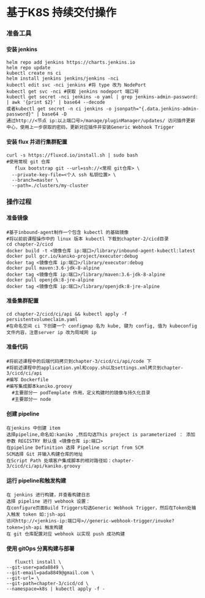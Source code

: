 # 基于K8S 持续交付操作
### 准备工具
#### 安装 jenkins
    helm repo add jenkins https://charts.jenkins.io
    helm repo update
    kubectl create ns ci
    helm install jenkins jenkins/jenkins -nci
    kubectl edit svc -nci jenkins #将 type 改为 NodePort
    kubectl get svc -nci #获取 jenkins nodeport 端口号
    kubectl get secret -nci jenkins -o yaml | grep jenkins-admin-password: | awk '{print $2}' | base64 --decode
    或者kubectl get secret -n ci jenkins -o jsonpath="{.data.jenkins-admin-password}" | base64 -D
    通过http://<节点 ip:以上端口号>/manage/pluginManager/updates/ 访问插件更新中心，使用上一步获取的密码，更新对应插件并安装Generic Webhook Trigger
#### 安装 flux 并进行集群配置
    curl -s https://fluxcd.io/install.sh | sudo bash 
    #使用常规 git 仓库
       flux bootstrap git --url=ssh://<常规 git仓库> \
      --private-key-file=<个人 ssh 私钥位置> \
      --branch=master \
      --path=./clusters/my-cluster 
### 操作过程
#### 准备镜像
    #基于inbound-agent制作一个包含 kubectl 的基础镜像
    #将以前前课程操作中的 linux 版本 kubectl 下载到chapter-2/cicd目录
    cd chapter-2/cicd
    docker build -t <镜像仓库 ip:端口>/library/inbound-agent-kubectl:latest
    docker pull gcr.io/kaniko-project/executor:debug
    docker tag <镜像仓库 ip:端口>/library/executor:debug
    docker pull maven:3.6-jdk-8-alpine
    docker tag <镜像仓库 ip:端口>/library/maven:3.6-jdk-8-alpine
    docker pull openjdk:8-jre-alpine
    docker tag <镜像仓库 ip:端口>/library/openjdk:8-jre-alpine
#### 准备集群配置
    cd chapter-2/cicd/ci/api && kubectl apply -f persistentvolumeclaim.yaml
    #在命名空间 ci 下创建一个 configmap 名为 kube, 键为 config, 值为 kubeconfig 文件内容，注意server ip 改为局域网 ip
#### 准备代码
    #将前述课程中的后端代码拷贝到chapter-3/cicd/ci/api/code 下
    #将前述课程中的application.yml和copy.sh以及settings.xml拷贝到chapter-3/cicd/ci/api
    #编写 Dockerfile
    #编写集成脚本kaniko.groovy
      #主要部分一 podTemplate 作用，定义构建时的镜像与持久化目录
      #主要部分一 node
#### 创建 pipeline
    在jenkins 中创建 item
    选择pipeline,命名如:kaniko ,然后勾选This project is parameterized ： 添加参数 REGISTRY 默认值 <镜像仓库 ip:端口>
    在pipeline Definition 选择 Pipeline script from SCM
    SCM选择 Git 并输入构建仓库的地址
    在Script Path 处填客户集成脚本的相对路径如：chapter-3/cicd/ci/api/kaniko.groovy
#### 运行 pipeline和触发构建
    在 jenkins 进行构建，并查看构建日志
    选择 pipeline 进行 webhook 设置：
    在configure页面Build Triggers勾选Generic Webhook Trigger，然后在Token处输入触发 token 如:jsh-api
    访问http://<jenkins-ip:端口号>//generic-webhook-trigger/invoke?token=jsh-api 触发构建
    在 git 仓库配置对应 webhook 以实现 push 成功构建
#### 使用 gitOps 分离构建与部署
       fluxctl install \
    --git-user=pada8849 \
    --git-email=pada8849@gmail.com \
    --git-url= \
    --git-path=chapter-3/cicd/cd \
    --namespace=k8s | kubectl apply -f -
